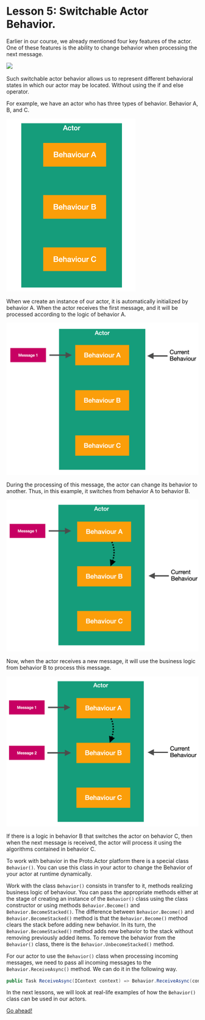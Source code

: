 # Lesson 5: Switchable Actor Behavior.

Earlier in our course, we already mentioned four key features of the actor. One of these features is the ability to change behavior when processing the next message.

![](../../images/3_5_1.png)

Such switchable actor behavior allows us to represent different behavioral states in which our actor may be located. Without using the if and else operator. 

For example, we have an actor who has three types of behavior. Behavior A, B, and C.

<img src="images/3_5_2.png" style="zoom:50%;" />

When we create an instance of our actor, it is automatically initialized by behavior A. When the actor receives the first message, and it will be processed according to the logic of behavior A.

<img src="images/3_5_3.png" style="zoom:50%;" />

During the processing of this message, the actor can change its behavior to another. Thus, in this example, it switches from behavior A to behavior B. 

<img src="images/3_5_4.png" style="zoom:50%;" />

Now, when the actor receives a new message, it will use the business logic from behavior B to process this message.

<img src="images/3_5_5.png" style="zoom:50%;" />

If there is a logic in behavior B that switches the actor on behavior C, then when the next message is received, the actor will process it using the algorithms contained in behavior C.

To work with  behavior in the Proto.Actor platform there is a special class ` Behavior()`. You can use this class in your actor to change the Behavior of your actor at runtime dynamically.

Work with the class ` Behavior() ` consists in transfer to it, methods realizing business logic of behaviour. You can pass the appropriate methods either at the stage of creating an instance of the `Behavior()` class using the class constructor or using methods `Behavior.Become()` and `Behavior.BecomeStacked()`. The difference between `Behavior.Become()` and `Behavior.BecomeStacked()` method is that the `Behavior.Become()` method clears the stack before adding new behavior. In its turn, the `Behavior.BecomeStacked()` method adds new behavior to the stack without removing previously added items. To remove the behavior from the `Behavior()` class, there is the `Behavior.UnbecomeStacked()` method. 

For our actor to use the `Behavior()` class when processing incoming messages, we need to pass all incoming messages to the `Behavior.ReceiveAsync()` method. We can do it in the following way.

```csharp
public Task ReceiveAsync(IContext context) => Behavior.ReceiveAsync(context);
```

In the next lessons, we will look at real-life examples of how the `Behavior()` class can be used in our actors.

[Go ahead!](../lesson-6)
